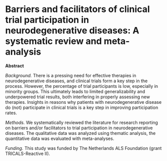 # Barriers and facilitators of clinical trial participation in neurodegenerative diseases: A systematic review and meta-analysis

**Abstract**

*Background.* There is a pressing need for effective therapies in neurodegenerative diseases, and clinical trials form a key step in the process. However, the percentage of trial participants is low, especially in minority groups. This ultimately leads to limited generalizability and underpowered trial results, both interfering in properly assessing new therapies. Insights in reasons why patients with neurodegenerative disease do (not) participate in clinical trials is a key step in improving participation rates. 

*Methods.* We systematically reviewed the literature for research reporting on barriers and/or facilitators to trial participation in neurodegenerative diseases. The qualitative data was analyzed using thematic analysis, the quantitative data was evaluated with meta-analyses. 


*Funding.* This study was funded by The Netherlands ALS Foundation (grant TRICALS-Reactive II).

